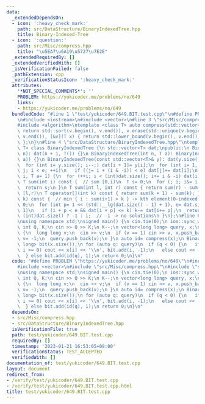 ```yaml
---
data:
  _extendedDependsOn:
  - icon: ':heavy_check_mark:'
    path: src/DataStructure/BinaryIndexedTree.hpp
    title: Binary-Indexed-Tree
  - icon: ':question:'
    path: src/Misc/compress.hpp
    title: "\u5EA7\u6A19\u5727\u7E2E"
  _extendedRequiredBy: []
  _extendedVerifiedWith: []
  _isVerificationFailed: false
  _pathExtension: cpp
  _verificationStatusIcon: ':heavy_check_mark:'
  attributes:
    '*NOT_SPECIAL_COMMENTS*': ''
    PROBLEM: https://yukicoder.me/problems/no/649
    links:
    - https://yukicoder.me/problems/no/649
  bundledCode: "#line 1 \"test/yukicoder/649.BIT.test.cpp\"\n#define PROBLEM \"https://yukicoder.me/problems/no/649\"\
    \n#include <iostream>\n#include <vector>\n#line 3 \"src/Misc/compress.hpp\"\n\
    #include <algorithm>\ntemplate <class T> auto compress(std::vector<T> &v) {\n\
    \ return std::sort(v.begin(), v.end()), v.erase(std::unique(v.begin(), v.end()),\
    \ v.end()), [&v](T x) { return std::lower_bound(v.begin(), v.end(), x) - v.begin();\
    \ };\n}\n#line 4 \"src/DataStructure/BinaryIndexedTree.hpp\"\ntemplate <typename\
    \ T> class BinaryIndexedTree {\n std::vector<T> dat;\npublic:\n BinaryIndexedTree(int\
    \ n): dat(n + 1, T()) {}\n BinaryIndexedTree(int n, T a): BinaryIndexedTree(std::vector<T>(n,\
    \ a)) {}\n BinaryIndexedTree(const std::vector<T>& y): dat(y.size() + 1, 0) {\n\
    \  for (int i= y.size(); i--;) dat[i + 1]= y[i];\n  for (int i= 1, e= dat.size(),\
    \ j; i < e; ++i)\n   if ((j= i + (i & -i)) < e) dat[j]+= dat[i];\n }\n void add(int\
    \ i, T a= 1) {\n  for (++i; i < (int)dat.size(); i+= i & -i) dat[i]+= a;\n }\n\
    \ T sum(int i) const {  // sum [0,i)\n  T s= 0;\n  for (; i; i&= i - 1) s+= dat[i];\n\
    \  return s;\n }\n T sum(int l, int r) const { return sum(r) - sum(l); }  // sum\
    \ [l,r)\n T operator[](int k) const { return sum(k + 1) - sum(k); }\n int find(T\
    \ k) const {  // min { i : sum(i+1) > k } -> kth element(0-indexed)\n  int i=\
    \ 0;\n  for (int p= 1 << (std::__lg(dat.size() - 1) + 1), e= dat.size(); p; p>>=\
    \ 1)\n   if (i + p < e && dat[i + p] <= k) k-= dat[i+= p];\n  return i + 1 ==\
    \ (int)dat.size() ? -1 : i;  // -1 -> no solutions\n }\n};\n#line 6 \"test/yukicoder/649.BIT.test.cpp\"\
    \nusing namespace std;\nsigned main() {\n cin.tie(0);\n ios::sync_with_stdio(0);\n\
    \ int Q, K;\n cin >> Q >> K;\n K--;\n vector<long long> query, x;\n while (Q--)\
    \ {\n  long long v;\n  cin >> v;\n  if (v == 1) cin >> v, x.push_back(v);\n  else\
    \ v= -1;\n  query.push_back(v);\n }\n auto id= compress(x);\n BinaryIndexedTree<long\
    \ long> bit(x.size());\n for (auto q: query)\n  if (q < 0) {\n   if (int i= bit.find(K);\
    \ i >= 0) cout << x[i] << '\\n', bit.add(i, -1);\n   else cout << -1 << endl;\n\
    \  } else bit.add(id(q), 1);\n return 0;\n}\n"
  code: "#define PROBLEM \"https://yukicoder.me/problems/no/649\"\n#include <iostream>\n\
    #include <vector>\n#include \"src/Misc/compress.hpp\"\n#include \"src/DataStructure/BinaryIndexedTree.hpp\"\
    \nusing namespace std;\nsigned main() {\n cin.tie(0);\n ios::sync_with_stdio(0);\n\
    \ int Q, K;\n cin >> Q >> K;\n K--;\n vector<long long> query, x;\n while (Q--)\
    \ {\n  long long v;\n  cin >> v;\n  if (v == 1) cin >> v, x.push_back(v);\n  else\
    \ v= -1;\n  query.push_back(v);\n }\n auto id= compress(x);\n BinaryIndexedTree<long\
    \ long> bit(x.size());\n for (auto q: query)\n  if (q < 0) {\n   if (int i= bit.find(K);\
    \ i >= 0) cout << x[i] << '\\n', bit.add(i, -1);\n   else cout << -1 << endl;\n\
    \  } else bit.add(id(q), 1);\n return 0;\n}\n"
  dependsOn:
  - src/Misc/compress.hpp
  - src/DataStructure/BinaryIndexedTree.hpp
  isVerificationFile: true
  path: test/yukicoder/649.BIT.test.cpp
  requiredBy: []
  timestamp: '2023-01-21 16:53:05+09:00'
  verificationStatus: TEST_ACCEPTED
  verifiedWith: []
documentation_of: test/yukicoder/649.BIT.test.cpp
layout: document
redirect_from:
- /verify/test/yukicoder/649.BIT.test.cpp
- /verify/test/yukicoder/649.BIT.test.cpp.html
title: test/yukicoder/649.BIT.test.cpp
---
```

